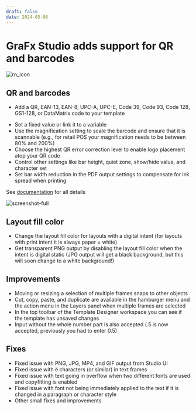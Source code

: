 ```yaml
---
draft: false
date: 2024-05-06
---
```


# GraFx Studio adds support for QR and barcodes

![rn_icon](https://chilipublishdocs.imgix.net/logos/CHILI_LOGOS_OK-10.svg)

## QR and barcodes

- Add a QR, EAN-13, EAN-8, UPC-A, UPC-E, Code 39, Code 93, Code 128, GS1-128, or DataMatrix code to your template
<!-- more -->
- Set a fixed value or link it to a variable
- Use the magnification setting to scale the barcode and ensure that it is scannable (e.g., for retail POS your magnification needs to be between 80% and 200%)
- Choose the highest QR error correction level to enable logo placement atop your QR code
- Control other settings like bar height, quiet zone, show/hide value, and character set
- Set bar width reduction in the PDF output settings to compensate for ink spread when printing

See [documentation](/GraFx-Studio/concepts/barcodes/) for all details

![screenshot-full](/release-notes/releasenotesassets/barcodes1.gif)

## Layout fill color

- Change the layout fill color for layouts with a digital intent (for layouts with print intent it is always paper = white)
- Get transparent PNG output by disabling the layout fill color when the intent is digital static (JPG output will get a black background, but this will soon change to a white background!)

## Improvements

- Moving or resizing a selection of multiple frames snaps to other objects
- Cut, copy, paste, and duplicate are available in the hamburger menu and the action menu in the Layers panel when multiple frames are selected
- In the top toolbar of the Template Designer workspace you can see if the template has unsaved changes
- Input without the whole number part is also accepted (.5 is now accepted, previously you had to enter 0.5)

## Fixes

- Fixed issue with PNG, JPG, MP4, and GIF output from Studio UI
- Fixed issue with ë characters (or similar) in text frames
- Fixed issue with text going in overflow when two different fonts are used and copyfitting is enabled
- Fixed issue with font not being immediately applied to the text if it is changed in a paragraph or character style
- Other small fixes and improvements
